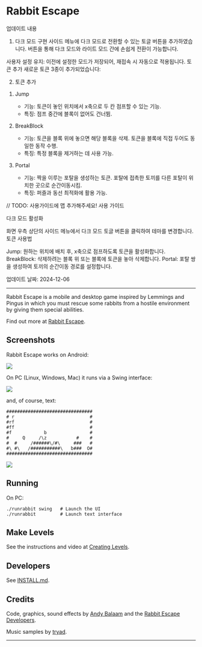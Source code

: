 # Rabbit Escape

업데이트 내용

1. 다크 모드 구현
   사이드 메뉴에 다크 모드로 전환할 수 있는 토글 버튼을 추가하였습니다.
   버튼을 통해 다크 모드와 라이트 모드 간에 손쉽게 전환이 가능합니다.

사용자 설정 유지:
이전에 설정한 모드가 저장되어, 재접속 시 자동으로 적용됩니다.
토큰 추가 새로운 토큰 3종이 추가되었습니다:

2. 토큰 추가

1)  Jump
    - 기능: 토큰이 놓인 위치에서 x축으로 두 칸 점프할 수 있는 기능.
    - 특징: 점프 중간에 블록이 없어도 건너뜀.
2)  BreakBlock

    - 기능: 토큰을 블록 위에 놓으면 해당 블록을 삭제.
      토큰을 블록에 직접 두어도 동일한 동작 수행.
    - 특징: 특정 블록을 제거하는 데 사용 가능.

3)  Portal

    - 기능: 짝을 이루는 포탈을 생성하는 토큰.
      포탈에 접촉한 토끼를 다른 포탈이 위치한 곳으로 순간이동시킴.
    - 특징: 퍼즐과 동선 최적화에 활용 가능.

// TODO: 사용가이드에 맵 추가해주세요!
사용 가이드

다크 모드 활성화

화면 우측 상단의 사이드 메뉴에서 다크 모드 토글 버튼을 클릭하여 테마를 변경합니다.
토큰 사용법

Jump: 원하는 위치에 배치 후, x축으로 점프하도록 토큰을 활성화합니다.
BreakBlock: 삭제하려는 블록 위 또는 블록에 토큰을 놓아 삭제합니다.
Portal: 포탈 쌍을 생성하여 토끼의 순간이동 경로를 설정합니다.

업데이트 날짜: 2024-12-06

---

Rabbit Escape is a mobile and desktop game inspired by Lemmings
and Pingus in which you must rescue some rabbits from a hostile
environment by giving them special abilities.

Find out more at [Rabbit Escape](http://artificialworlds.net/rabbit-escape).

## Screenshots

Rabbit Escape works on Android:

![](https://raw.githubusercontent.com/andybalaam/rabbit-escape/master/doc/rabbitescape-android.png)

On PC (Linux, Windows, Mac) it runs via a Swing interface:

![](https://raw.githubusercontent.com/andybalaam/rabbit-escape/master/doc/minilevel/rabbitescape-minilevel.gif)

and, of course, text:

    ################################
    # r                            #
    #rf                            #
    #ff                            #
    #f            b                #
    #     Q     /\z           #    #
    #  #     /######\/#\     ###   #
    #\ #\   /###########\   b###  O#
    ################################

![](https://raw.githubusercontent.com/andybalaam/rabbit-escape/master/doc/minilevel/rabbitescape-minilevel-text.gif)

## Running

On PC:

    ./runrabbit swing   # Launch the UI
    ./runrabbit         # Launch text interface

## Make Levels

See the instructions and video at [Creating Levels](http://artificialworlds.net/rabbit-escape/create-levels.html).

## Developers

See [INSTALL.md](https://github.com/andybalaam/rabbit-escape/blob/master/INSTALL.md).

## Credits

Code, graphics, sound effects by [Andy Balaam](http://www.artificialworlds.net) and the [Rabbit Escape Developers](https://github.com/andybalaam/rabbit-escape/graphs/contributors).

Music samples by [tryad](http://tryad.org/).

---
